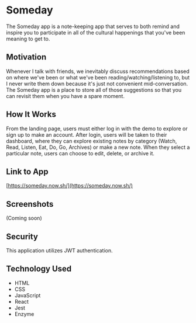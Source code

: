 # Someday

The Someday app is a note-keeping app that serves to both remind and inspire you to participate in all of the cultural happenings that you've been meaning to get to. 

## Motivation

Whenever I talk with friends, we inevitably discuss recommendations based on where we've been or what we've been reading/watching/listening to, but I never write them down because it's just not convenient mid-conversation. The Someday app is a place to store all of those suggestions so that you can revisit them when you have a spare moment.     

## How It Works

From the landing page, users must either log in with the demo to explore or sign up to make an account. After login, users will be taken to their dashboard, where they can explore existing notes by category (Watch, Read, Listen, Eat, Do, Go, Archives) or make a new note. When they select a particular note, users can choose to edit, delete, or archive it. 

## Link to App

[https://someday.now.sh/](https://someday.now.sh/)

## Screenshots

(Coming soon)

## Security

This application utilizes JWT authentication.

## Technology Used
- HTML
- CSS
- JavaScript
- React
- Jest
- Enzyme
